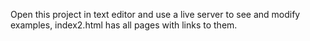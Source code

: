 Open this project in text editor and use a live server to see and modify examples, index2.html has all pages with links to them.